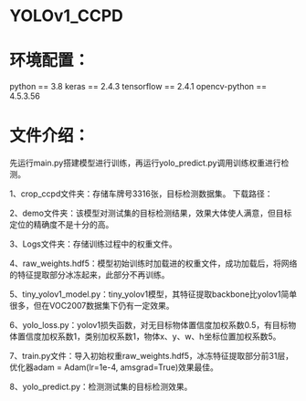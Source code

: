 # YOLOv1_CCPD

# 环境配置：

python == 3.8
keras == 2.4.3
tensorflow == 2.4.1
opencv-python == 4.5.3.56


# 文件介绍： 

先运行main.py搭建模型进行训练，再运行yolo_predict.py调用训练权重进行检测。

1、crop_ccpd文件夹：存储车牌号3316张，目标检测数据集。
下载路径：

2、demo文件夹：该模型对测试集的目标检测结果，效果大体使人满意，但目标定位的精确度不是十分的高。

3、Logs文件夹：存储训练过程中的权重文件。

4、raw_weights.hdf5：模型初始训练时加载进的权重文件，成功加载后，将网络的特征提取部分冰冻起来，此部分不再训练。

5、tiny_yolov1_model.py：tiny_yolov1模型，其特征提取backbone比yolov1简单很多，但在VOC2007数据集下仍有一定效果。

6、yolo_loss.py：yolov1损失函数，对无目标物体置信度加权系数0.5，有目标物体置信度加权系数1，类别加权系数1，物体x、y、w、h坐标位置加权系数5。

7、train.py文件：导入初始权重raw_weights.hdf5，冰冻特征提取部分前31层，优化器adam = Adam(lr=1e-4, amsgrad=True)效果最佳。

8、yolo_predict.py：检测测试集的目标检测效果。

